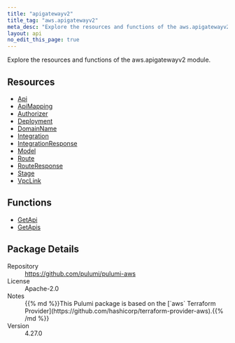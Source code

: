 ```yaml
---
title: "apigatewayv2"
title_tag: "aws.apigatewayv2"
meta_desc: "Explore the resources and functions of the aws.apigatewayv2 module."
layout: api
no_edit_this_page: true
---
```


<!-- WARNING: this file was generated by Pulumi Docs Generator. -->
<!-- Do not edit by hand unless you're certain you know what you are doing! -->

Explore the resources and functions of the aws.apigatewayv2 module.

<h2 id="resources">Resources</h2>
<ul class="api">
    <li><a href="api" title="Api"><span class="api-symbol api-symbol--resource"></span>Api</a></li>
    <li><a href="apimapping" title="ApiMapping"><span class="api-symbol api-symbol--resource"></span>ApiMapping</a></li>
    <li><a href="authorizer" title="Authorizer"><span class="api-symbol api-symbol--resource"></span>Authorizer</a></li>
    <li><a href="deployment" title="Deployment"><span class="api-symbol api-symbol--resource"></span>Deployment</a></li>
    <li><a href="domainname" title="DomainName"><span class="api-symbol api-symbol--resource"></span>DomainName</a></li>
    <li><a href="integration" title="Integration"><span class="api-symbol api-symbol--resource"></span>Integration</a></li>
    <li><a href="integrationresponse" title="IntegrationResponse"><span class="api-symbol api-symbol--resource"></span>IntegrationResponse</a></li>
    <li><a href="model" title="Model"><span class="api-symbol api-symbol--resource"></span>Model</a></li>
    <li><a href="route" title="Route"><span class="api-symbol api-symbol--resource"></span>Route</a></li>
    <li><a href="routeresponse" title="RouteResponse"><span class="api-symbol api-symbol--resource"></span>RouteResponse</a></li>
    <li><a href="stage" title="Stage"><span class="api-symbol api-symbol--resource"></span>Stage</a></li>
    <li><a href="vpclink" title="VpcLink"><span class="api-symbol api-symbol--resource"></span>VpcLink</a></li>
</ul>

<h2 id="functions">Functions</h2>
<ul class="api">
    <li><a href="getapi" title="GetApi"><span class="api-symbol api-symbol--function"></span>GetApi</a></li>
    <li><a href="getapis" title="GetApis"><span class="api-symbol api-symbol--function"></span>GetApis</a></li>
</ul>

<h2 id="package-details">Package Details</h2>
<dl class="package-details">
	<dt>Repository</dt>
	<dd><a href="https://github.com/pulumi/pulumi-aws">https://github.com/pulumi/pulumi-aws</a></dd>
	<dt>License</dt>
	<dd>Apache-2.0</dd>
	<dt>Notes</dt>
	<dd>{{% md %}}This Pulumi package is based on the [`aws` Terraform Provider](https://github.com/hashicorp/terraform-provider-aws).{{% /md %}}</dd>
	<dt>Version</dt>
	<dd>4.27.0</dd>
</dl>

